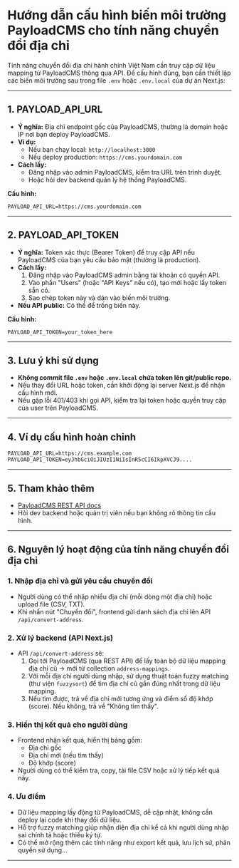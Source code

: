 # Hướng dẫn cấu hình biến môi trường PayloadCMS cho tính năng chuyển đổi địa chỉ

Tính năng chuyển đổi địa chỉ hành chính Việt Nam cần truy cập dữ liệu mapping từ PayloadCMS thông qua API. Để cấu hình đúng, bạn cần thiết lập các biến môi trường sau trong file `.env` hoặc `.env.local` của dự án Next.js:

---

## 1. PAYLOAD_API_URL
- **Ý nghĩa:** Địa chỉ endpoint gốc của PayloadCMS, thường là domain hoặc IP nơi bạn deploy PayloadCMS.
- **Ví dụ:**
  - Nếu bạn chạy local: `http://localhost:3000`
  - Nếu deploy production: `https://cms.yourdomain.com`
- **Cách lấy:**
  - Đăng nhập vào admin PayloadCMS, kiểm tra URL trên trình duyệt.
  - Hoặc hỏi dev backend quản lý hệ thống PayloadCMS.

**Cấu hình:**
```
PAYLOAD_API_URL=https://cms.yourdomain.com
```

---

## 2. PAYLOAD_API_TOKEN
- **Ý nghĩa:** Token xác thực (Bearer Token) để truy cập API nếu PayloadCMS của bạn yêu cầu bảo mật (thường là production).
- **Cách lấy:**
  1. Đăng nhập vào PayloadCMS admin bằng tài khoản có quyền API.
  2. Vào phần "Users" (hoặc "API Keys" nếu có), tạo mới hoặc lấy token sẵn có.
  3. Sao chép token này và dán vào biến môi trường.
- **Nếu API public:** Có thể để trống biến này.

**Cấu hình:**
```
PAYLOAD_API_TOKEN=your_token_here
```

---

## 3. Lưu ý khi sử dụng
- **Không commit file `.env` hoặc `.env.local` chứa token lên git/public repo.**
- Nếu thay đổi URL hoặc token, cần khởi động lại server Next.js để nhận cấu hình mới.
- Nếu gặp lỗi 401/403 khi gọi API, kiểm tra lại token hoặc quyền truy cập của user trên PayloadCMS.

---

## 4. Ví dụ cấu hình hoàn chỉnh
```
PAYLOAD_API_URL=https://cms.example.com
PAYLOAD_API_TOKEN=eyJhbGciOiJIUzI1NiIsInR5cCI6IkpXVCJ9....
```

---

## 5. Tham khảo thêm
- [PayloadCMS REST API docs](https://payloadcms.com/docs/rest-api/overview)
- Hỏi dev backend hoặc quản trị viên nếu bạn không rõ thông tin cấu hình.

---

## 6. Nguyên lý hoạt động của tính năng chuyển đổi địa chỉ

### 1. Nhập địa chỉ và gửi yêu cầu chuyển đổi
- Người dùng có thể nhập nhiều địa chỉ (mỗi dòng một địa chỉ) hoặc upload file (CSV, TXT).
- Khi nhấn nút "Chuyển đổi", frontend gửi danh sách địa chỉ lên API `/api/convert-address`.

### 2. Xử lý backend (API Next.js)
- API `/api/convert-address` sẽ:
  1. Gọi tới PayloadCMS (qua REST API) để lấy toàn bộ dữ liệu mapping địa chỉ cũ → mới từ collection `address-mappings`.
  2. Với mỗi địa chỉ người dùng nhập, sử dụng thuật toán fuzzy matching (thư viện `fuzzysort`) để tìm địa chỉ cũ gần đúng nhất trong dữ liệu mapping.
  3. Nếu tìm được, trả về địa chỉ mới tương ứng và điểm số độ khớp (score). Nếu không, trả về "Không tìm thấy".

### 3. Hiển thị kết quả cho người dùng
- Frontend nhận kết quả, hiển thị bảng gồm:
  - Địa chỉ gốc
  - Địa chỉ mới (nếu tìm thấy)
  - Độ khớp (score)
- Người dùng có thể kiểm tra, copy, tải file CSV hoặc xử lý tiếp kết quả này.

### 4. Ưu điểm
- Dữ liệu mapping lấy động từ PayloadCMS, dễ cập nhật, không cần deploy lại code khi thay đổi dữ liệu.
- Hỗ trợ fuzzy matching giúp nhận diện địa chỉ kể cả khi người dùng nhập sai chính tả hoặc thiếu ký tự.
- Có thể mở rộng thêm các tính năng như export kết quả, lưu lịch sử, phân quyền sử dụng...

--- 